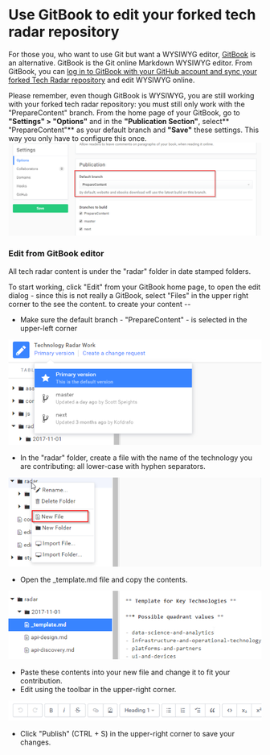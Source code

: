 # Use GitBook to edit your forked tech radar repository

For those you, who want to use Git but want a WYSIWYG editor, [GitBook](https://help.gitbook.com/basics/what-is-gitbook.html) is an alternative. GitBook is the Git online Markdown WYSIWYG editor. From GitBook, you can [log in to GitBook with your GitHub account and sync your forked Tech Radar repository](https://help.gitbook.com/github/can-i-host-on-github.html) and edit WYSIWYG online.

Please remember, even though GitBook is WYSIWYG, you are still working with your forked tech radar repository: you must still only work with the "PrepareContent" branch. From the home page of your GitBook, go to **"Settings" &gt; "Options"** and in the **"Publication Section"**, select** "PrepareContent"** as your default branch and **"Save"** these settings. This way you only have to configure this once.![](/assets/images/2018-02-14-15_00_02-Options-Technology-Radar-Work-GitBook.png)

### Edit from GitBook editor

All tech radar content is under the "radar" folder in date stamped folders.

To start working, click "Edit" from your GitBook home page, to open the edit dialog - since this is not really a GitBook, select "Files" in the upper right corner to the see the content. to create your content --

* Make sure the default branch - "PrepareContent" - is selected in the upper-left corner

![](/assets/images/2018-02-14-15_04_11-select-correct-branch-GitBookEditor.png)

* In the "radar" folder, create a file with the name of the technology you are contributing: all lower-case with hyphen separators.

![](/assets/images/2018-02-14-15_05_58-create-new-file-GitBookEditor.png)

* Open the \_template.md file and copy the contents.

![](/assets/images/2018-02-14-15_09_22-templatemd-GitBook-editor.png)

* Paste these contents into your new file and change it to fit your contribution.
* Edit using the toolbar in the upper-right corner.

![](/assets/images/2018-02-14-radar_toolbar-GitBookEditor.png)

* Click "Publish" \(CTRL + S\) in the upper-right corner to save your changes. 



